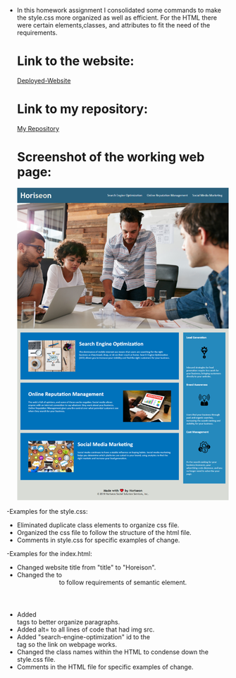 * In this homework assignment I consolidated some commands to make the style.css more organized as well as efficient. For the HTML there were certain elements,classes, and attributes to fit the need of the requirements.
    
    # Link to the website:
    [Deployed-Website](https://swagmaster678.github.io/Homework1-Horiseon-Clean-Up/)
    
    # Link to my repository:
    [My Repository](https://github.com/swagmaster678/Homework1-Horiseon-Clean-Up)

    # Screenshot of the working web page:
    ![Horeison-Website](images/homework_SEOAssignment-_index.html.png)

 
-Examples for the style.css:
* Eliminated duplicate class elements to organize css file.
* Organized the css file to follow the structure of the html file.
* Comments in style.css for specific examples of change.

-Examples for the index.html:
* Changed website title from "title" to "Horeison".
* Changed the <head> to <header> to follow requirements of semantic element.
* Added <article> tags to better organize paragraphs.
* Added alt= to all lines of code that had img src.
* Added "search-engine-optimization" id to the <div> tag so the link on webpage works.
* Changed the class names within the HTML to condense down the style.css file.
* Comments in the HTML file for specific examples of change.




